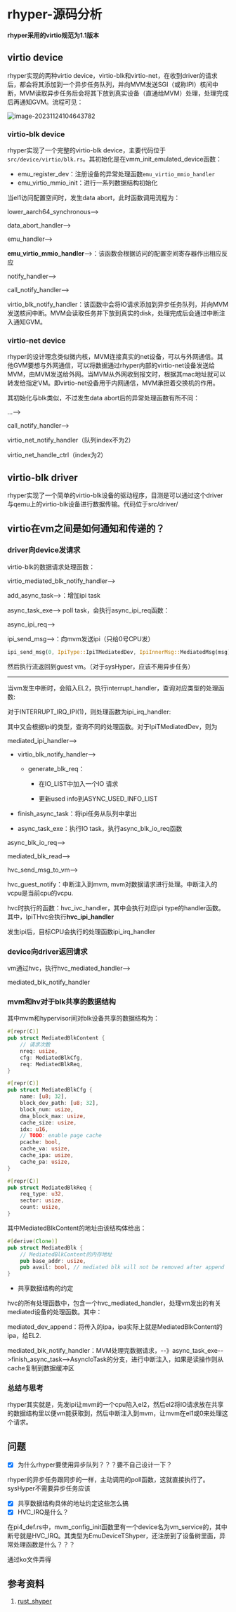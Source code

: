 # rhyper-源码分析

**rhyper采用的virtio规范为1.1版本**

## virtio device

rhyper实现的两种virtio device，virtio-blk和virtio-net，在收到driver的请求后，都会将其添加到一个异步任务队列，并向MVM发送SGI（或称IPI）核间中断，MVM读取异步任务后会将其下放到真实设备（直通给MVM）处理，处理完成后再通知GVM。流程可见：

![image-20231124104643782](https://mdpics4lgw.oss-cn-beijing.aliyuncs.com/aliyun/image-20231124104643782.png)

### virtio-blk device

rhyper实现了一个完整的virtio-blk device，主要代码位于`src/device/virtio/blk.rs`。其初始化是在vmm_init_emulated_device函数：

* emu_register_dev：注册设备的异常处理函数`emu_virtio_mmio_handler`
* emu_virtio_mmio_init：进行一系列数据结构初始化

当el1访问配置空间时，发生data abort，此时函数调用流程为：

lower_aarch64_synchronous-->

data_abort_handler-->

emu_handler-->

**emu_virtio_mmio_handler**-->：该函数会根据访问的配置空间寄存器作出相应反应

notify_handler-->

call_notify_handler-->

virtio_blk_notify_handler：该函数中会将IO请求添加到异步任务队列，并向MVM发送核间中断。MVM会读取任务并下放到真实的disk，处理完成后会通过中断注入通知GVM。

### virtio-net device

rhyper的设计理念类似微内核，MVM连接真实的net设备，可以与外网通信。其他GVM要想与外网通信，可以将数据通过rhyper内部的virtio-net设备发送给MVM，由MVM发送给外网。当MVM从外网收到报文时，根据其mac地址就可以转发给指定VM。即virtio-net设备用于内网通信，MVM承担着交换机的作用。

其初始化与blk类似，不过发生data abort后的异常处理函数有所不同：

...-->

call_notify_handler-->

virtio_net_notify_handler（队列index不为2）

virtio_net_handle_ctrl（index为2）

## virtio-blk driver

rhyper实现了一个简单的virtio-blk设备的驱动程序，目测是可以通过这个driver与qemu上的virtio-blk设备进行数据传输。代码位于src/driver/

## virtio在vm之间是如何通知和传递的？

### driver向device发请求

virtio-blk的数据请求处理函数：

virtio_mediated_blk_notify_handler-->

add_async_task-->：增加ipi task

async_task_exe--> poll task，会执行async_ipi_req函数：

async_ipi_req-->

ipi_send_msg-->：向mvm发送ipi（只给0号CPU发）

```rust
ipi_send_msg(0, IpiType::IpiTMediatedDev, IpiInnerMsg::MediatedMsg(msg));
```

然后执行流返回到guest vm。（对于sysHyper，应该不用异步任务）

***

当vm发生中断时，会陷入EL2，执行interrupt_handler，查询对应类型的处理函数:

对于INTERRUPT_IRQ_IPI(1)，则处理函数为ipi_irq_handler:

其中又会根据Ipi的类型，查询不同的处理函数。对于IpiTMediatedDev，则为

mediated_ipi_handler-->

* virtio_blk_notify_handler-->

  * generate_blk_req：

    * 在IO_LIST中加入一个IO 请求


    * 更新used info到ASYNC_USED_INFO_LIST

* finish_async_task：将ipi任务从队列中拿出

* async_task_exe：执行IO task，执行async_blk_io_req函数

async_blk_io_req-->

mediated_blk_read-->

hvc_send_msg_to_vm-->

hvc_guest_notify：中断注入到mvm, mvm对数据请求进行处理。中断注入的vcpu是当前cpu的vcpu.

hvc时执行的函数：hvc_ivc_handler，其中会执行对应ipi type的handler函数。其中，IpiTHvc会执行**hvc_ipi_handler**

发生ipi后，目标CPU会执行的处理函数ipi_irq_handler

### device向driver返回请求

vm通过hvc，执行hvc_mediated_handler-->

mediated_blk_notify_handler

### mvm和hv对于blk共享的数据结构

其中mvm和hypervisor间对blk设备共享的数据结构为：

```rust
#[repr(C)]
pub struct MediatedBlkContent {
    // 请求次数
    nreq: usize,
    cfg: MediatedBlkCfg,
    req: MediatedBlkReq,
}

#[repr(C)]
pub struct MediatedBlkCfg {
    name: [u8; 32],
    block_dev_path: [u8; 32],
    block_num: usize,
    dma_block_max: usize,
    cache_size: usize,
    idx: u16,
    // TODO: enable page cache
    pcache: bool,
    cache_va: usize,
    cache_ipa: usize,
    cache_pa: usize,
}

#[repr(C)]
pub struct MediatedBlkReq {
    req_type: u32,
    sector: usize,
    count: usize,
}
```

其中MediatedBlkContent的地址由该结构体给出：

```rust
#[derive(Clone)]
pub struct MediatedBlk {
    // MediatedBlkContent的内存地址
    pub base_addr: usize, 
    pub avail: bool, // mediated blk will not be removed after append
}
```

* 共享数据结构的约定

hvc的所有处理函数中，包含一个hvc_mediated_handler，处理vm发出的有关mediated设备的处理函数。其中：

mediated_dev_append：将传入的ipa，ipa实际上就是MediatedBlkContent的ipa，给EL2.

mediated_blk_notify_handler：MVM处理完数据请求，--》async_task_exe-->finish_async_task-->AsyncIoTask的分支，进行中断注入，如果是读操作则从cache复制到数据缓冲区

### 总结与思考

rhyper其实就是，先发ipi让mvm的一个cpu陷入el2，然后el2将IO请求放在共享的数据结构里以便vm能获取到，然后中断注入到mvm，让mvm在el1或0来处理这个请求。



## 问题

- [x] 为什么rhyper要使用异步队列？？？要不自己设计一下？

rhyper的异步任务跟同步的一样，主动调用的poll函数，这就直接执行了。sysHyper不需要异步任务应该

- [x] 共享数据结构具体的地址约定这些怎么搞
- [x] HVC_IRQ是什么？

在pi4_def.rs中，mvm_config_init函数里有一个device名为vm_service的，其中断号就是HVC_IRQ。其类型为EmuDeviceTShyper，还注册到了设备树里面，异常处理函数是什么？？？

通过ko文件弄得

## 参考资料

1. [rust_shyper](https://gitee.com/openeuler/rust_shyper/tree/master)